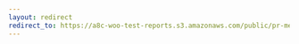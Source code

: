 ```yaml
---
layout: redirect
redirect_to: https://a8c-woo-test-reports.s3.amazonaws.com/public/pr-merge/41598/e2e/index.html
---
```

